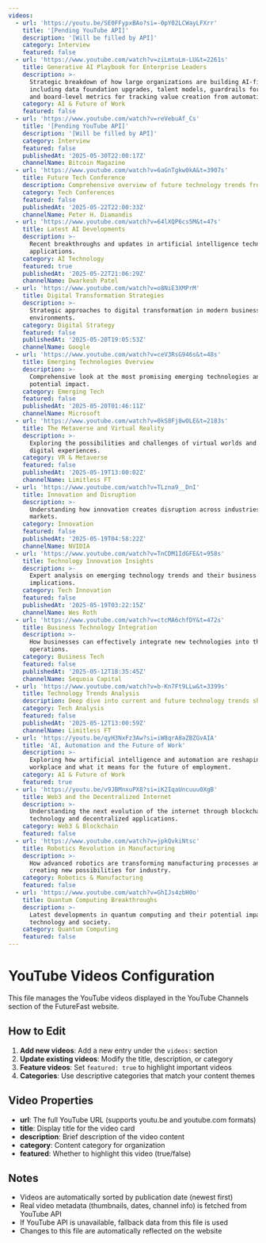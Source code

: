 ```yaml
---
videos:
  - url: 'https://youtu.be/SE0FFypxBAo?si=-0pY02LCWayLFXrr'
    title: '[Pending YouTube API]'
    description: '[Will be filled by API]'
    category: Interview
    featured: false
  - url: 'https://www.youtube.com/watch?v=ziLmtuLm-LU&t=2261s'
    title: Generative AI Playbook for Enterprise Leaders
    description: >-
      Strategic breakdown of how large organizations are building AI-first operations,
      including data foundation upgrades, talent models, guardrails for responsible deployment,
      and board-level metrics for tracking value creation from automation.
    category: AI & Future of Work
    featured: false
  - url: 'https://www.youtube.com/watch?v=reVebuAf_Cs'
    title: '[Pending YouTube API]'
    description: '[Will be filled by API]'
    category: Interview
    featured: false
    publishedAt: '2025-05-30T22:00:17Z'
    channelName: Bitcoin Magazine
  - url: 'https://www.youtube.com/watch?v=6aGnTgkw0kA&t=3907s'
    title: Future Tech Conference
    description: Comprehensive overview of future technology trends from industry leaders.
    category: Tech Conferences
    featured: false
    publishedAt: '2025-05-22T22:00:33Z'
    channelName: Peter H. Diamandis
  - url: 'https://www.youtube.com/watch?v=64lXQP6cs5M&t=47s'
    title: Latest AI Developments
    description: >-
      Recent breakthroughs and updates in artificial intelligence technology and
      applications.
    category: AI Technology
    featured: true
    publishedAt: '2025-05-22T21:06:29Z'
    channelName: Dwarkesh Patel
  - url: 'https://www.youtube.com/watch?v=o8NiE3XMPrM'
    title: Digital Transformation Strategies
    description: >-
      Strategic approaches to digital transformation in modern business
      environments.
    category: Digital Strategy
    featured: false
    publishedAt: '2025-05-20T19:05:53Z'
    channelName: Google
  - url: 'https://www.youtube.com/watch?v=ceV3RsG946s&t=48s'
    title: Emerging Technologies Overview
    description: >-
      Comprehensive look at the most promising emerging technologies and their
      potential impact.
    category: Emerging Tech
    featured: false
    publishedAt: '2025-05-20T01:46:11Z'
    channelName: Microsoft
  - url: 'https://www.youtube.com/watch?v=0kS8Fj8wOLE&t=2183s'
    title: The Metaverse and Virtual Reality
    description: >-
      Exploring the possibilities and challenges of virtual worlds and immersive
      digital experiences.
    category: VR & Metaverse
    featured: false
    publishedAt: '2025-05-19T13:00:02Z'
    channelName: Limitless FT
  - url: 'https://www.youtube.com/watch?v=TLzna9__DnI'
    title: Innovation and Disruption
    description: >-
      Understanding how innovation creates disruption across industries and
      markets.
    category: Innovation
    featured: false
    publishedAt: '2025-05-19T04:58:22Z'
    channelName: NVIDIA
  - url: 'https://www.youtube.com/watch?v=TnCDM1IdGFE&t=958s'
    title: Technology Innovation Insights
    description: >-
      Expert analysis on emerging technology trends and their business
      implications.
    category: Tech Innovation
    featured: false
    publishedAt: '2025-05-19T03:22:15Z'
    channelName: Wes Roth
  - url: 'https://www.youtube.com/watch?v=ctcMA6chfDY&t=472s'
    title: Business Technology Integration
    description: >-
      How businesses can effectively integrate new technologies into their
      operations.
    category: Business Tech
    featured: false
    publishedAt: '2025-05-12T18:35:45Z'
    channelName: Sequoia Capital
  - url: 'https://www.youtube.com/watch?v=b-Kn7Ft9LLw&t=3399s'
    title: Technology Trends Analysis
    description: Deep dive into current and future technology trends shaping our world.
    category: Tech Analysis
    featured: false
    publishedAt: '2025-05-12T13:00:59Z'
    channelName: Limitless FT
  - url: 'https://youtu.be/qyH3NxFz3Aw?si=iW8qrA8aZBZGvAIA'
    title: 'AI, Automation and the Future of Work'
    description: >-
      Exploring how artificial intelligence and automation are reshaping the
      workplace and what it means for the future of employment.
    category: AI & Future of Work
    featured: true
  - url: 'https://youtu.be/v9JBMnxuPX8?si=iK2IqaUncuuu0XgB'
    title: Web3 and the Decentralized Internet
    description: >-
      Understanding the next evolution of the internet through blockchain
      technology and decentralized applications.
    category: Web3 & Blockchain
    featured: false
  - url: 'https://www.youtube.com/watch?v=jpkQvkiNtsc'
    title: Robotics Revolution in Manufacturing
    description: >-
      How advanced robotics are transforming manufacturing processes and
      creating new possibilities for industry.
    category: Robotics & Manufacturing
    featured: false
  - url: 'https://www.youtube.com/watch?v=GhIJs4zbH0o'
    title: Quantum Computing Breakthroughs
    description: >-
      Latest developments in quantum computing and their potential impact on
      technology and society.
    category: Quantum Computing
    featured: false
---
```


# YouTube Videos Configuration

This file manages the YouTube videos displayed in the YouTube Channels section of the FutureFast website.

## How to Edit

1. **Add new videos**: Add a new entry under the `videos:` section
2. **Update existing videos**: Modify the title, description, or category
3. **Feature videos**: Set `featured: true` to highlight important videos
4. **Categories**: Use descriptive categories that match your content themes

## Video Properties

- **url**: The full YouTube URL (supports youtu.be and youtube.com formats)
- **title**: Display title for the video card
- **description**: Brief description of the video content
- **category**: Content category for organization
- **featured**: Whether to highlight this video (true/false)

## Notes

- Videos are automatically sorted by publication date (newest first)
- Real video metadata (thumbnails, dates, channel info) is fetched from YouTube API
- If YouTube API is unavailable, fallback data from this file is used
- Changes to this file are automatically reflected on the website 

